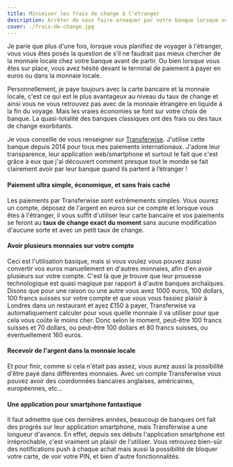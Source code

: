 ```yaml
---
title: Minimiser les frais de change à l'étranger
description: Arrêter de vous faire arnaquer par votre banque lorsque vous voyagez à l'étranger
cover: ./frais-de-change.jpg
---
```


Je parie que plus d'une fois, lorsque vous planifiez de voyager à l'étranger, vous vous êtes posés la question de s’il ne faudrait pas mieux chercher de la monnaie locale chez votre banque avant de partir. Ou bien lorsque vous êtes sur place, vous avez hésité devant le terminal de paiement à payer en euros ou dans la monnaie locale.

Personnellement, je paye toujours avec la carte bancaire et la monnaie locale, c'est ce qui est le plus avantageux au niveau du taux de change et ainsi vous ne vous retrouvez pas avec de la monnaie étrangère en liquide à la fin du voyage. Mais les vraies économies se font sur votre choix de banque. La quasi-totalité des banques classiques ont des frais ou des taux de change exorbitants.

Je vous conseille de vous renseigner sur [Transferwise](https://transferwise.prf.hn/l/7xNdljj). J'utilise cette banque depuis 2014 pour tous mes paiements internationaux. J'adore leur transparence, leur application web/smartphone et surtout le fait que c'est grâce à eux que j'ai découvert comment presque tout le monde se fait clairement avoir par leur banque quand ils partent à l’étranger !

#### Paiement ultra simple, économique, et sans frais caché

Les paiements par Transferwise sont extrêmements simples. Vous ouvrez un compte, déposez de l'argent en euros sur ce compte et lorsque vous êtes à l'étranger, il vous suffit d'utiliser leur carte bancaire et vos paiements se feront au **taux de change exact du moment** sans aucune modification d'aucune sorte et avec un petit taux de change.

#### Avoir plusieurs monnaies sur votre compte

Ceci est l'utilisation basique, mais si vous voulez vous pouvez aussi convertir vos euros manuellement en d'autres monnaies, afin d'en avoir plusieurs sur votre compte. C'est là que je trouve que leur prouesse technologique est quasi magique par rapport à d'autre banques archaïques. Disons que pour une raison ou une autre vous avez 1000 euros, 100 dollars, 100 francs suisses sur votre compte et que vous vous fassiez plaisir à Londres dans un restaurant et ayez £150 à payer, Transferwise va automatiquement calculer pour vous quelle monnaie il va utiliser pour que cela vous coûte le moins cher. Donc selon le moment, peut-être 100 francs suisses et 70 dollars, ou peut-être 100 dollars et 80 francs suisses, ou éventuellement 160 euros.

#### Recevoir de l'argent dans la monnaie locale

Et pour finir, comme si cela n'était pas assez, vous aurez aussi la possibilité d'être payé dans différentes monnaies. Avec un compte Transferwise vous pouvez avoir des coordonnées bancaires anglaises, américaines, européennes, etc...

#### Une application pour smartphone fantastique

Il faut admettre que ces dernières années, beaucoup de banques ont fait des progrès sur leur application smartphone, mais Transferwise a une longueur d'avance. En effet, depuis ses débuts l'application smartphone est irréprochable, c'est vraiment un plaisir de l'utiliser. Vous retrouvez bien-sûr des notifications push à chaque achat mais aussi la possibilité de bloquer votre carte, de voir votre PIN, et bien d'autre fonctionnalités.
